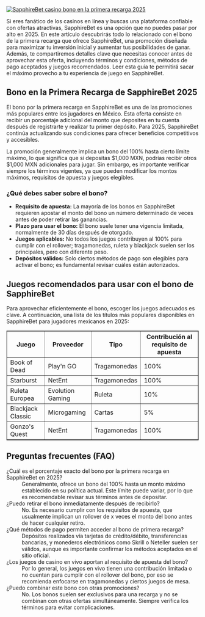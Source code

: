 [![SapphireBet casino bono en la primera recarga 2025](https://123-caf.pages.dev/gitsignup.png)](https://vrmoo.ru/Bt82HjjY)

<p>Si eres fanático de los casinos en línea y buscas una plataforma confiable con ofertas atractivas, SapphireBet es una opción que no puedes pasar por alto en 2025. En este artículo descubrirás todo lo relacionado con el bono de la primera recarga que ofrece SapphireBet, una promoción diseñada para maximizar tu inversión inicial y aumentar tus posibilidades de ganar. Además, te compartiremos detalles clave que necesitas conocer antes de aprovechar esta oferta, incluyendo términos y condiciones, métodos de pago aceptados y juegos recomendados. Leer esta guía te permitirá sacar el máximo provecho a tu experiencia de juego en SapphireBet.</p>  <h2>Bono en la Primera Recarga de SapphireBet 2025</h2> <p>El bono por la primera recarga en SapphireBet es una de las promociones más populares entre los jugadores en México. Esta oferta consiste en recibir un porcentaje adicional del monto que deposites en tu cuenta después de registrarte y realizar tu primer depósito. Para 2025, SapphireBet continúa actualizando sus condiciones para ofrecer beneficios competitivos y accesibles.</p> <p>La promoción generalmente implica un bono del 100% hasta cierto límite máximo, lo que significa que si depositas $1,000 MXN, podrías recibir otros $1,000 MXN adicionales para jugar. Sin embargo, es importante verificar siempre los términos vigentes, ya que pueden modificar los montos máximos, requisitos de apuesta y juegos elegibles.</p>  <h3>¿Qué debes saber sobre el bono?</h3> <ul>   <li><strong>Requisito de apuesta:</strong> La mayoría de los bonos en SapphireBet requieren apostar el monto del bono un número determinado de veces antes de poder retirar las ganancias.</li>   <li><strong>Plazo para usar el bono:</strong> El bono suele tener una vigencia limitada, normalmente de 30 días después de otorgado.</li>   <li><strong>Juegos aplicables:</strong> No todos los juegos contribuyen al 100% para cumplir con el rollover; tragamonedas, ruleta y blackjack suelen ser los principales, pero con diferente peso.</li>   <li><strong>Depósitos válidos:</strong> Solo ciertos métodos de pago son elegibles para activar el bono; es fundamental revisar cuáles están autorizados.</li> </ul>  <h2>Juegos recomendados para usar con el bono de SapphireBet</h2> <p>Para aprovechar eficientemente el bono, escoger los juegos adecuados es clave. A continuación, una lista de los títulos más populares disponibles en SapphireBet para jugadores mexicanos en 2025:</p> <table border="1" cellpadding="5" cellspacing="0">   <thead>     <tr>       <th>Juego</th>       <th>Proveedor</th>       <th>Tipo</th>       <th>Contribución al requisito de apuesta</th>     </tr>   </thead>   <tbody>     <tr>       <td>Book of Dead</td>       <td>Play'n GO</td>       <td>Tragamonedas</td>       <td>100%</td>     </tr>     <tr>       <td>Starburst</td>       <td>NetEnt</td>       <td>Tragamonedas</td>       <td>100%</td>     </tr>     <tr>       <td>Ruleta Europea</td>       <td>Evolution Gaming</td>       <td>Ruleta</td>       <td>10%</td>     </tr>     <tr>       <td>Blackjack Classic</td>       <td>Microgaming</td>       <td>Cartas</td>       <td>5%</td>     </tr>     <tr>       <td>Gonzo's Quest</td>       <td>NetEnt</td>       <td>Tragamonedas</td>       <td>100%</td>     </tr>   </tbody> </table>  <h2>Preguntas frecuentes (FAQ)</h2> <dl>   <dt>¿Cuál es el porcentaje exacto del bono por la primera recarga en SapphireBet en 2025?</dt>   <dd>Generalmente, ofrece un bono del 100% hasta un monto máximo establecido en su política actual. Este límite puede variar, por lo que es recomendable revisar sus términos antes de depositar.</dd>    <dt>¿Puedo retirar el bono inmediatamente después de recibirlo?</dt>   <dd>No. Es necesario cumplir con los requisitos de apuesta, que usualmente implican un rollover de x veces el monto del bono antes de hacer cualquier retiro.</dd>    <dt>¿Qué métodos de pago permiten acceder al bono de primera recarga?</dt>   <dd>Depósitos realizados vía tarjetas de crédito/débito, transferencias bancarias, y monederos electrónicos como Skrill o Neteller suelen ser válidos, aunque es importante confirmar los métodos aceptados en el sitio oficial.</dd>    <dt>¿Los juegos de casino en vivo aportan al requisito de apuesta del bono?</dt>   <dd>Por lo general, los juegos en vivo tienen una contribución limitada o no cuentan para cumplir con el rollover del bono, por eso se recomienda enfocarse en tragamonedas y ciertos juegos de mesa.</dd>    <dt>¿Puedo combinar este bono con otras promociones?</dt>   <dd>No. Los bonos suelen ser exclusivos para una recarga y no se combinan con otras ofertas simultáneamente. Siempre verifica los términos para evitar complicaciones.</dd> </dl>